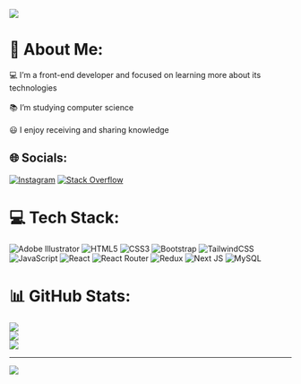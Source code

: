 ![](https://github-widgetbox.vercel.app/api/profile?username=Alireza-bisout&data=followers,repositories,stars,commits&theme=nautilus)
# 💫 About Me:
💻 I’m a front-end developer and focused on learning more about its technologies<br><br>📚 I’m studying computer science<br><br>😃 I enjoy receiving and sharing knowledge


## 🌐 Socials:
[![Instagram](https://img.shields.io/badge/Instagram-%23E4405F.svg?logo=Instagram&logoColor=white)](https://instagram.com/alireza__bisout) [![Stack Overflow](https://img.shields.io/badge/-Stackoverflow-FE7A16?logo=stack-overflow&logoColor=white)](https://stackoverflow.com/users/19686602) 

# 💻 Tech Stack:
![Adobe Illustrator](https://img.shields.io/badge/adobe%20illustrator-%23FF9A00.svg?style=for-the-badge&logo=adobe%20illustrator&logoColor=white) ![HTML5](https://img.shields.io/badge/html5-%23E34F26.svg?style=for-the-badge&logo=html5&logoColor=white) ![CSS3](https://img.shields.io/badge/css3-%231572B6.svg?style=for-the-badge&logo=css3&logoColor=white) ![Bootstrap](https://img.shields.io/badge/bootstrap-%238511FA.svg?style=for-the-badge&logo=bootstrap&logoColor=white)
![TailwindCSS](https://img.shields.io/badge/tailwindcss-%2338B2AC.svg?style=for-the-badge&logo=tailwind-css&logoColor=white)
![JavaScript](https://img.shields.io/badge/javascript-%23323330.svg?style=for-the-badge&logo=javascript&logoColor=%23F7DF1E) ![React](https://img.shields.io/badge/react-%2320232a.svg?style=for-the-badge&logo=react&logoColor=%2361DAFB) ![React Router](https://img.shields.io/badge/React_Router-CA4245?style=for-the-badge&logo=react-router&logoColor=white) ![Redux](https://img.shields.io/badge/redux-%23593d88.svg?style=for-the-badge&logo=redux&logoColor=white) ![Next JS](https://img.shields.io/badge/Next-black?style=for-the-badge&logo=next.js&logoColor=white) ![MySQL](https://img.shields.io/badge/mysql-4479A1.svg?style=for-the-badge&logo=mysql&logoColor=white)

# 📊 GitHub Stats:
![](https://github-readme-stats.vercel.app/api?username=Alireza-bisout&theme=react&hide_border=false&include_all_commits=false&count_private=false)<br/>
![](https://github-readme-streak-stats.herokuapp.com/?user=Alireza-bisout&theme=react&hide_border=false)<br/>
![](https://github-readme-stats.vercel.app/api/top-langs/?username=Alireza-bisout&theme=react&hide_border=false&include_all_commits=false&count_private=false&layout=compact)

---
[![](https://visitcount.itsvg.in/api?id=Alireza-bisout&icon=10&color=0)](https://visitcount.itsvg.in)


<!-- Proudly created with GPRM ( https://gprm.itsvg.in ) -->
